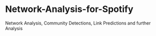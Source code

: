 # Network-Analysis-for-Spotify
Network Analysis, Community Detections, Link Predictions and further Analysis 
